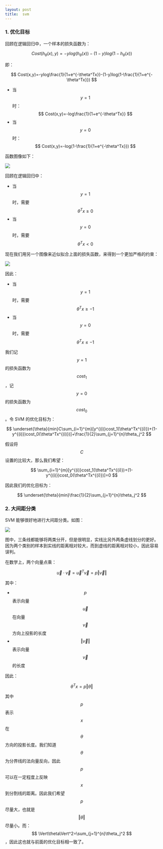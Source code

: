 ```yaml
---
layout: post
title:  svm
---
```


### 1. 优化目标

回顾在逻辑回归中，一个样本的损失函数为：

$$ Cost(h_\theta(x),y)=-ylog(h_\theta(x))-(1-y)log(1-h_\theta(x)) $$

即：

$$ Cost(x,y)=-ylog\frac{1}{1+e^{-\theta^Tx}}-(1-y)log(1-\frac{1}{1+e^{-\theta^Tx}}) $$

- 当 $$ y=1 $$ 时：$$ Cost(x,y)=-log\frac{1}{1+e^{-\theta^Tx}} $$
- 当 $$ y=0 $$ 时：$$ Cost(x,y)=-log(1-\frac{1}{1+e^{-\theta^Tx}}) $$

函数图像如下：

![]({{site.baseurl}}/images/stanford-ml/svm-1.png)

回顾在逻辑回归中：

- 当 $$ y=1 $$ 时，需要 $$ \theta^Tx\geq0 $$
- 当 $$ y=0 $$ 时，需要 $$ \theta^Tx<0 $$

现在我们用另一个图像来近似拟合上面的损失函数，来得到一个更加严格的约束：

![]({{site.baseurl}}/images/stanford-ml/svm-2.png)

因此：

- 当 $$ y=1 $$ 时，需要 $$ \theta^Tx\geq-1 $$
- 当 $$ y=0 $$ 时，需要 $$ \theta^Tx\leq-1 $$

我们记 $$ y=1 $$ 的损失函数为 $$ cost_1 $$，记 $$ y=0 $$ 的损失函数为 $$ cost_0 $$。令 SVM 的优化目标为：

$$ \underset{\theta}{min}C\sum_{i=1}^{m}[y^{(i)}cost_1(\theta^Tx^{(i)})+(1-y^{(i)})cost_0(\theta^Tx^{(i)})]+\frac{1}{2}\sum_{j=1}^{n}\theta_j^2 $$

假设将 $$ C $$ 设置的比较大，那么我们希望：

$$ \sum_{i=1}^{m}[y^{(i)}cost_1(\theta^Tx^{(i)})+(1-y^{(i)})cost_0(\theta^Tx^{(i)})]=0 $$

因此我们的优化目标为：

$$ \underset{\theta}{min}\frac{1}{2}\sum_{j=1}^{n}\theta_j^2 $$

### 2. 大间距分类

SVM 能够很好地进行大间距分类。如图：

![]({{site.baseurl}}/images/stanford-ml/svm-3.svg)

图中，三条线都能够将两类分开，但是很明显，实线比另外两条虚线划分的更好。因为两个类别的样本到实线的距离相对较大，而到虚线的距离相对较小，因此容易误判。

在数学上，两个向量点乘：

$$ \vec{u}\cdot\vec{v}=\vec{u}^T\vec{v}=p\Vert\vec{v}\Vert $$

其中：

- $$ p $$ 表示向量 $$ \vec{u} $$ 在向量 $$ \vec{v} $$ 方向上投影的长度
- $$ \Vert\vec{v}\Vert $$ 表示向量 $$ \vec{v} $$ 的长度

因此：

$$ \theta^Tx = p\Vert\theta\Vert $$

其中 $$ p $$ 表示 $$ x $$ 在 $$ \theta $$ 方向的投影长度。我们知道 $$ \theta $$ 为分界线的法向量反向，因此 $$ p $$ 可以在一定程度上反映 $$ x $$ 到分割线的距离。因此我们希望 $$ p $$ 尽量大，也就是 $$ \Vert\theta\Vert $$ 尽量小。而：$$ \Vert\theta\Vert^2=\sum_{j=1}^{n}\theta_j^2 $$，因此这也就与前面的优化目标相一致了。

